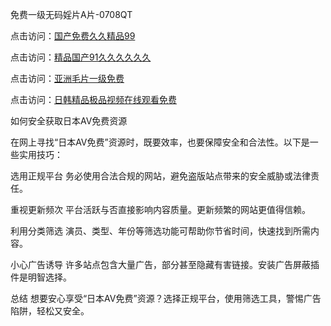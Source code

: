 免费一级无码婬片A片-0708QT

点击访问：<a href="https://heiliaoxwd5i8.pages.dev">国产免费久久精品99</a>

点击访问：<a href="https://heiliaoe8ajia.pages.dev">精品国产91久久久久久久</a>

点击访问：<a href="https://heiliaoxqkkct.pages.dev">亚洲毛片一级免费</a>

点击访问：<a href="https://heiliaozj3tjd.pages.dev">日韩精品极品视频在线观看免费</a>



如何安全获取日本AV免费资源

在网上寻找“日本AV免费”资源时，既要效率，也要保障安全和合法性。以下是一些实用技巧：

选用正规平台
务必使用合法合规的网站，避免盗版站点带来的安全威胁或法律责任。

重视更新频次
平台活跃与否直接影响内容质量。更新频繁的网站更值得信赖。

利用分类筛选
演员、类型、年份等筛选功能可帮助你节省时间，快速找到所需内容。

小心广告诱导
许多站点包含大量广告，部分甚至隐藏有害链接。安装广告屏蔽插件是明智选择。

总结
想要安心享受“日本AV免费”资源？选择正规平台，使用筛选工具，警惕广告陷阱，轻松又安全。


<span style="display:none;">[Canonical link](  https://github.com/av080725/984561 ）</span>
